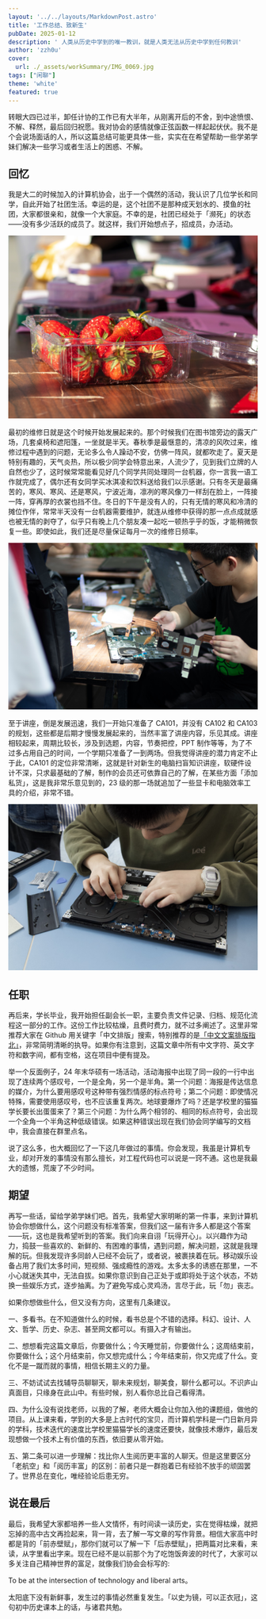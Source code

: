 ```yaml
---
layout: '../../layouts/MarkdownPost.astro'
title: '工作总结、致新生'
pubDate: 2025-01-12
description: ' 人类从历史中学到的唯一教训，就是人类无法从历史中学到任何教训'
author: 'zzh0u'
cover:
  url: ./_assets/workSummary/IMG_0069.jpg
tags: ["闲聊"]
theme: 'white'
featured: true
---
```


转眼大四已过半，卸任计协的工作已有大半年，从刚离开后的不舍，到中途愤恨、不解、释然，最后回归祝愿。我对协会的感情就像正弦函数一样起起伏伏。我不是个会说场面话的人，所以这篇总结可能更具体一些，实实在在希望帮助一些学弟学妹们解决一些学习或者生活上的困惑、不解。

## 回忆

我是大二的时候加入的计算机协会，出于一个偶然的活动，我认识了几位学长和同学，自此开始了社团生活。幸运的是，这个社团不是那种成天划水的、摸鱼的社团，大家都很亲和，就像一个大家庭。不幸的是，社团已经处于「濒死」的状态——没有多少活跃的成员了。就这样，我们开始想点子，招成员，办活动。

![女同学送的草莓](./_assets/workSummary/IMG_9910_1.jpg)

最初的维修日就是这个时候开始发展起来的。那个时候我们在图书馆旁边的露天广场，几套桌椅和遮阳篷，一坐就是半天。春秋季是最惬意的，清凉的风吹过来，维修过程中遇到的问题，无论多么令人躁动不安，仿佛一阵风，就都吹走了。夏天是特别有趣的，天气炎热，所以极少同学会特意出来，人流少了，见到我们立牌的人自然也少了，这时候常常能看见好几个同学共同处理同一台机器，你一言我一语工作就完成了，偶尔还有女同学买冰淇凌和饮料送给我们以示感谢。只有冬天是最痛苦的，寒风、寒风、还是寒风，宁波近海，凛冽的寒风像刀一样刮在脸上，一阵接一阵，穿再厚的衣裳也挡不住。冬日的下午是没有人的，只有无情的寒风和冷清的摊位作伴，常常半天没有一台机器需要维护，就连从维修中获得的那一点点成就感也被无情的剥夺了，似乎只有晚上几个朋友凑一起吃一顿热乎乎的饭，才能稍微恢复一些。即使如此，我们还是尽量保证每月一次的维修日频率。

![维修日剪影](./_assets/workSummary/23124.JPEG)

至于讲座，倒是发展迅速，我们一开始只准备了 CA101，并没有 CA102 和 CA103 的规划，这些都是后期才慢慢发展起来的，当然丰富了讲座内容，乐见其成。讲座相较起来，周期比较长，涉及到选题，内容，节奏把控，PPT 制作等等，为了不过多占用自己的时间，一个学期只准备了一到两场。但我觉得讲座的潜力肯定不止于此，CA101 的定位非常清晰，这就是针对新生的电脑扫盲知识讲座，软硬件设计不深，只求最基础的了解，制作的会员还可依靠自己的了解，在某些方面「添加私货」，这是我非常乐意见到的，23 级的那一场就追加了一些显卡和电脑效率工具的介绍，非常不错。

![维修日剪影](./_assets/workSummary/IMG_3303.jpeg)

## 任职

再后来，学长毕业，我开始担任副会长一职，主要负责文件记录、归档、规范化流程这一部分的工作。这份工作比较枯燥，且费时费力，就不过多阐述了。这里非常推荐大家在 Github 用关键字「中文排版」搜索，特别推荐的是[「中文文案排版指北」](https://github.com/sparanoid/chinese-copywriting-guidelines)，非常简明清晰的执导。如果你有注意到，这篇文章中所有中文字符、英文字符和数字间，都有空格，这在项目中便有提及。

举一个反面例子，24 年末华硕有一场活动，活动海报中出现了同一段的一行中出现了连续两个感叹号，一个是全角，另一个是半角。第一个问题：海报是传达信息的媒介，为什么要用感叹号这种带有强烈情感的标点符号；第二个问题：即使情况特殊，需要使用感叹号，也不应该重复两次。地球要爆炸了吗？还是学校里的猫猫学长要长出蛋蛋来了？第三个问题：为什么两个相邻的、相同的标点符号，会出现一个全角一个半角这种低级错误。如果这种错误出现在我们协会同学编写的文档中，我会直接在群里点名。

说了这么多，也大概回忆了一下这几年做过的事情。你会发现，我虽是计算机专业，却对开发的事情没有那么擅长，对工程代码也可以说是一窍不通。这也是我最大的遗憾，荒废了不少时间。

## 期望

再写一些话，留给学弟学妹们吧。首先，我希望大家明晰的第一件事，来到计算机协会你想做什么，这个问题没有标准答案，但我们这一届有许多人都是这个答案——玩，这也是我希望听到的答案。我们向来自诩「玩得开心」。以兴趣作为动力，捣鼓一些喜欢的、新鲜的、有困难的事情，遇到问题，解决问题，这就是我理解的玩。但我发现许多同龄人已经不会玩了，或者说，被裹挟着在玩。移动娱乐设备占用了我们太多时间，短视频、强成瘾性的游戏。太多太多的诱惑在那里，一不小心就迷失其中，无法自拔。如果你意识到自己正处于或即将处于这个状态，不妨换一些娱乐方式，逐步抽离。为了避免写成心灵鸡汤，言尽于此，玩「勿」丧志。

如果你想做些什么，但又没有方向，这里有几条建议。

一、多看书。在不知道做什么的时候，看书总是个不错的选择。科幻、设计、人文、哲学、历史、杂志、甚至网文都可以。有摄入才有输出。

二、想想看完这篇文章后，你要做什么；今天睡觉前，你要做什么；这周结束前，你要做什么；这个月结束前，你又想完成什么；今年结束前，你又完成了什么。变化不是一蹴而就的事情，相信长期主义的力量。

三、不妨试试去找辅导员聊聊天，聊未来规划，聊美食，聊什么都可以。不识庐山真面目，只缘身在此山中。有些时候，别人看你总比自己看得清。

四、为什么没有说找老师，以我的了解，老师大概会让你加入他的课题组，做他的项目。从上课来看，学到的大多是上古时代的宝贝，而计算机学科是一门日新月异的学科，技术迭代的速度比学校里猫猫学长的速度还要快，就像技术爆炸，最后发现想做一个技术上有价值的东西，依旧要从零开始。

五、第二条可以进一步理解：找比你人生阅历更丰富的人聊天。但是这里要区分「老航空」和「阅历丰富」的区别：前者只是一群抱着已有经验不放手的顽固罢了。世界总在变化，唯经验论后患无穷。

## 说在最后

最后，我希望大家都培养一些人文情怀，有时间读一读历史，实在觉得枯燥，就把忘掉的高中古文再捡起来，背一背，去了解一写文章的写作背景。相信大家高中时都是背的「前赤壁赋」，那你们就可以了解一下「后赤壁赋」，把两篇对比来看，来读，从字里看出字来。现在已经不是以前那个为了吃饱饭奔波的时代了，大家可以多关注自己精神世界的富足，就像我们协会会标写的:

To be at the intersection of technology and liberal arts。

太阳底下没有新鲜事，发生过的事情必然重复发生。「以史为镜，可以正衣冠」，这句初中历史课本上的话，与诸君共勉。